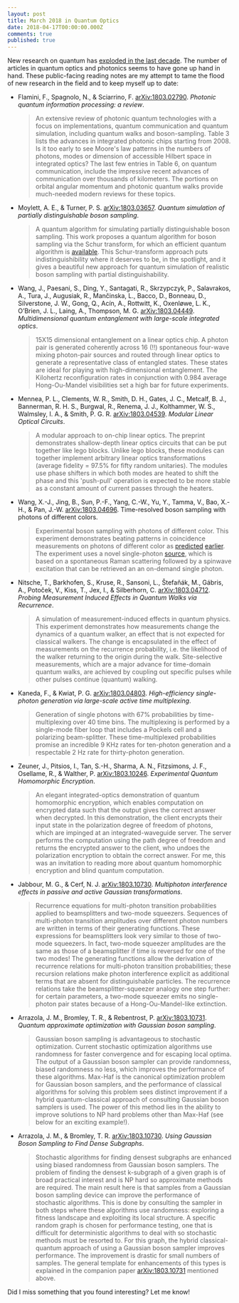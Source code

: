 ```yaml
---
layout: post
title: March 2018 in Quantum Optics
date: 2018-04-17T00:00:00.000Z
comments: true
published: true
---
```


New research on quantum has [exploded in the last decade](https://arxiv.org/help/stats/2017_by_area/index#quant-ph_gr-qc_yearly). The number of articles in quantum optics and photonics seems to have gone up hand in hand. These public-facing reading notes are my attempt to tame the flood of new research in the field and to keep myself up to date:

<!--more-->

- Flamini, F., Spagnolo, N., & Sciarrino, F. [arXiv:1803.02790](http://arxiv.org/abs/1803.02790). _Photonic quantum information processing: a review_.

  > An extensive review of photonic quantum technologies with a focus on implementations, quantum communication and quantum simulation, including quantum walks and boson-sampling. Table 3 lists the advances in integrated photonic chips starting from 2008. Is it too early to see Moore's law patterns in the numbers of photons, modes or dimension of accessible Hilbert space in integrated optics? The last few entries in Table 6, on quantum communication, include the impressive recent advances of communication over thousands of kilometers. The portions on orbital angular momentum and photonic quantum walks provide much-needed modern reviews for these topics.

- Moylett, A. E., & Turner, P. S. [arXiv:1803.03657](http://arxiv.org/abs/1803.03657). _Quantum simulation of partially distinguishable boson sampling_.

  > A quantum algorithm for simulating partially distinguishable boson sampling. This work proposes a quantum algorithm for boson sampling via the Schur transform, for which an efficient quantum algorithm is [available](https://journals.aps.org/prl/abstract/10.1103/PhysRevLett.97.170502). This Schur-transform approach puts indistinguishibility where it deserves to be, in the spotlight, and it gives a beautiful new approach for quantum simulation of realistic boson sampling with partial distinguishability.


- Wang, J., Paesani, S., Ding, Y., Santagati, R., Skrzypczyk, P., Salavrakos, A., Tura, J., Augusiak, R., Mančinska, L., Bacco, D., Bonneau, D., Silverstone, J. W., Gong, Q., Acín, A., Rottwitt, K., Oxenløwe, L. K., O’Brien, J. L., Laing, A., Thompson, M. G. [arXiv:1803.04449](https://arxiv.org/abs/1803.04449). _Multidimensional quantum entanglement with large-scale integrated optics_.

  > 15X15 dimensional entanglement on a linear optics chip. A photon pair is generated coherently across 16 (!!) spontaneous four-wave mixing photon-pair sources and routed through linear optics to generate a representative class of entangled states. These states are ideal for playing with high-dimensional entanglement. The Kilohertz reconfiguration rates in conjunction with 0.984 average Hong-Ou-Mandel visibilities set a high bar for future experiments.

- Mennea, P. L., Clements, W. R., Smith, D. H., Gates, J. C., Metcalf, B. J., Bannerman, R. H. S., Burgwal, R., Renema, J. J., Kolthammer, W. S., Walmsley, I. A., & Smith, P. G. R. [arXiv:1803.04539](https://arxiv.org/pdf/1803.04539). _Modular Linear Optical Circuits_.

  > A modular approach to on-chip linear optics. The preprint demonstrates shallow-depth linear optics circuits that can be put together like lego blocks. Unlike lego blocks, these modules can together implement arbitrary linear optics transformations (average fidelity = 97.5% for fifty random unitaries). The modules use phase shifters in which both modes are heated to shift the phase and this 'push-pull' operation is expected to be more stable as a constant amount of current passes through the heaters.

- Wang, X.-J., Jing, B., Sun, P.-F., Yang, C.-W., Yu, Y., Tamma, V., Bao, X.-H., & Pan, J.-W. [arXiv:1803.04696](http://arxiv.org/abs/1803.04696). Time-resolved boson sampling with photons of different colors.

  > Experimental boson sampling with photons of different color. This experiment demonstrates beating patterns in coincidence measurements on photons of different color as [predicted](https://arxiv.org/abs/1410.8121) [earlier](https://arxiv.org/abs/1507.01541). The experiment uses a novel  single-photon [source](https://arxiv.org/abs/1511.00407), which is based on a spontaneous Raman scattering followed by a spinwave excitation that can be retrieved an an on-demand single photon.

- Nitsche, T., Barkhofen, S., Kruse, R., Sansoni, L., Štefaňák, M., Gábris, A., Potoček, V., Kiss, T., Jex, I., & Silberhorn, C. [arXiv:1803.04712](http://arxiv.org/abs/1803.04712). _Probing Measurement Induced Effects in Quantum Walks via Recurrence_.

  > A simulation of measurement-induced effects in quantum physics. This experiment demonstrates how measurements change the dynamics of a quantum walker, an effect that is not expected for classical walkers. The change is encapsulated in the effect of measurements on the recurrence probability, i.e. the likelihood of the walker returning to the origin during the walk. Site-selective measurements, which are a major advance for time-domain quantum walks, are achieved by coupling out specific pulses while other pulses continue (quantum) walking.

- Kaneda, F., & Kwiat, P. G. [arXiv:1803.04803](http://arxiv.org/abs/1803.04803). _High-efficiency single-photon generation via large-scale active time multiplexing_.

  > Generation of single photons with 67% probabilities by time-multiplexing over 40 time bins. The multiplexing is performed by a single-mode fiber loop that includes a Pockels cell and a polarizing beam-splitter. These time-multiplexed probabilities promise an incredible 9 KHz rates for ten-photon generation and a respectable 2 Hz rate for thirty-photon generation.

- Zeuner, J., Pitsios, I., Tan, S.-H., Sharma, A. N., Fitzsimons, J. F., Osellame, R., & Walther, P. [arXiv:1803.10246](http://arxiv.org/abs/1803.10246). _Experimental Quantum Homomorphic Encryption_.

  > An elegant integrated-optics demonstration of quantum homomorphic encryption, which enables computation on encrypted data such that the output gives the correct answer when decrypted. In this demonstration, the client encrypts their input state in the polarization degree of freedom of photons, which are impinged at an integrated-waveguide server. The server performs the computation using the path degree of freedom and returns the encrypted answer to the client, who undoes the polarization encryption to obtain the correct answer. For me, this was an invitation to reading more about quantum homomorphic encryption and blind quantum computation.

- Jabbour, M. G., & Cerf, N. J. [arXiv:1803.10730](https://arxiv.org/pdf/1803.10730). _Multiphoton interference effects in passive and active Gaussian transformations_.

  > Recurrence equations for multi-photon transition probabilities applied to beamsplitters and two-mode squeezers. Sequences of multi-photon transition amplitudes over different photon numbers are written in terms of their generating functions. These expressions for beamsplitters look very similar to those of two-mode squeezers. In fact, two-mode squeezer amplitudes are the same as those of a beamsplitter if time is reversed for one of the two modes! The generating functions allow the derivation of recurrence relations for multi-photon transition probabilities; these recursion relations make photon interference explicit as additional terms that are absent for distinguishable particles. The recurrence relations take the beamsplitter-squeezer analogy one step further: for certain parameters, a two-mode squeezer emits no single-photon pair states because of a Hong-Ou-Mandel-like extinction.

- Arrazola, J. M., Bromley, T. R., & Rebentrost, P. [arXiv:1803.10731](https://arxiv.org/pdf/1803.10731). _Quantum approximate optimization with Gaussian boson sampling_.

  > Gaussian boson sampling is advantageous to stochastic optimization. Current stochastic optimization algorithms use randomness for faster convergence and for escaping local optima. The output of a Gaussian boson sampler can provide randomness, biased randomness no less, which improves the performance of these algorithms. Max-Haf is the canonical optimization problem for Gaussian boson samplers, and the performance of classical algorithms for solving this problem sees distinct improvement if a hybrid quantum-classical approach of consulting Gaussian boson samplers is used. The power of this method lies in the ability to improve solutions to NP hard problems other than Max-Haf (see below for an exciting example!).

- Arrazola, J. M., & Bromley, T. R. [arXiv:1803.10730](https://arxiv.org/pdf/1803.10730). _Using Gaussian Boson Sampling to Find Dense Subgraphs_.

  > Stochastic algorithms for finding densest subgraphs are enhanced using biased randomness from Gaussian boson samplers. The problem of finding the densest k-subgraph of a given graph is of broad practical interest and is NP hard so approximate methods are required. The main result here is that samples from a Gaussian boson sampling device can improve the performance of stochastic algorithms. This is done by consulting the sampler in both steps where these algorithms use randomness: exploring a fitness landscape and exploiting its local structure. A specific random graph is chosen for performance testing, one that is difficult for deterministic algorithms to deal with so stochastic methods must be resorted to. For this graph, the hybrid classical-quantum approach of using a Gaussian boson sampler improves performance. The improvement is drastic for small numbers of samples. The general template for enhancements of this types is explained in the companion paper [arXiv:1803.10731](https://arxiv.org/pdf/1803.10731) mentioned above.

Did I miss something that you found interesting? Let me know!

